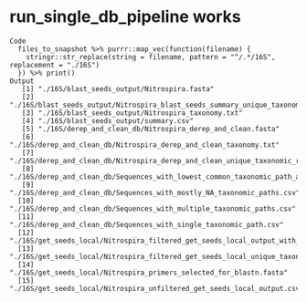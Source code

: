# run_single_db_pipeline works

    Code
      files_to_snapshot %>% purrr::map_vec(function(filename) {
        stringr::str_replace(string = filename, pattern = "^/.*/16S", replacement = "./16S")
      }) %>% print()
    Output
       [1] "./16S/blast_seeds_output/Nitrospira.fasta"                                                 
       [2] "./16S/blast_seeds_output/Nitrospira_blast_seeds_summary_unique_taxonomic_rank_counts.csv"  
       [3] "./16S/blast_seeds_output/Nitrospira_taxonomy.txt"                                          
       [4] "./16S/blast_seeds_output/summary.csv"                                                      
       [5] "./16S/derep_and_clean_db/Nitrospira_derep_and_clean.fasta"                                 
       [6] "./16S/derep_and_clean_db/Nitrospira_derep_and_clean_taxonomy.txt"                          
       [7] "./16S/derep_and_clean_db/Nitrospira_derep_and_clean_unique_taxonomic_rank_counts.txt"      
       [8] "./16S/derep_and_clean_db/Sequences_with_lowest_common_taxonomic_path_agreement.csv"        
       [9] "./16S/derep_and_clean_db/Sequences_with_mostly_NA_taxonomic_paths.csv"                     
      [10] "./16S/derep_and_clean_db/Sequences_with_multiple_taxonomic_paths.csv"                      
      [11] "./16S/derep_and_clean_db/Sequences_with_single_taxonomic_path.csv"                         
      [12] "./16S/get_seeds_local/Nitrospira_filtered_get_seeds_local_output_with_taxonomy.csv"        
      [13] "./16S/get_seeds_local/Nitrospira_filtered_get_seeds_local_unique_taxonomic_rank_counts.csv"
      [14] "./16S/get_seeds_local/Nitrospira_primers_selected_for_blastn.fasta"                        
      [15] "./16S/get_seeds_local/Nitrospira_unfiltered_get_seeds_local_output.csv"                    

